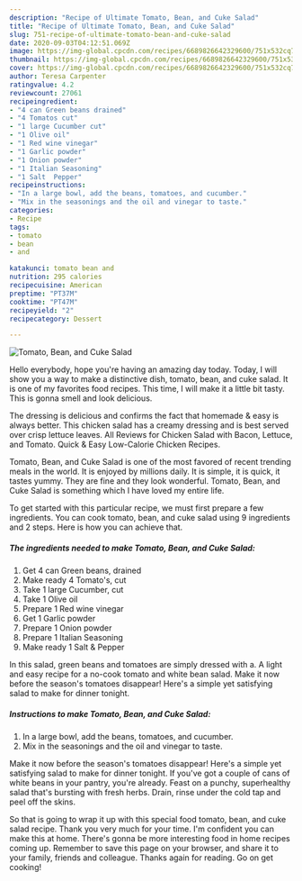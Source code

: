 ```yaml
---
description: "Recipe of Ultimate Tomato, Bean, and Cuke Salad"
title: "Recipe of Ultimate Tomato, Bean, and Cuke Salad"
slug: 751-recipe-of-ultimate-tomato-bean-and-cuke-salad
date: 2020-09-03T04:12:51.069Z
image: https://img-global.cpcdn.com/recipes/6689826642329600/751x532cq70/tomato-bean-and-cuke-salad-recipe-main-photo.jpg
thumbnail: https://img-global.cpcdn.com/recipes/6689826642329600/751x532cq70/tomato-bean-and-cuke-salad-recipe-main-photo.jpg
cover: https://img-global.cpcdn.com/recipes/6689826642329600/751x532cq70/tomato-bean-and-cuke-salad-recipe-main-photo.jpg
author: Teresa Carpenter
ratingvalue: 4.2
reviewcount: 27061
recipeingredient:
- "4 can Green beans drained"
- "4 Tomatos cut"
- "1 large Cucumber cut"
- "1 Olive oil"
- "1 Red wine vinegar"
- "1 Garlic powder"
- "1 Onion powder"
- "1 Italian Seasoning"
- "1 Salt  Pepper"
recipeinstructions:
- "In a large bowl, add the beans, tomatoes, and cucumber."
- "Mix in the seasonings and the oil and vinegar to taste."
categories:
- Recipe
tags:
- tomato
- bean
- and

katakunci: tomato bean and 
nutrition: 295 calories
recipecuisine: American
preptime: "PT37M"
cooktime: "PT47M"
recipeyield: "2"
recipecategory: Dessert

---
```



![Tomato, Bean, and Cuke Salad](https://img-global.cpcdn.com/recipes/6689826642329600/751x532cq70/tomato-bean-and-cuke-salad-recipe-main-photo.jpg)

Hello everybody, hope you're having an amazing day today. Today, I will show you a way to make a distinctive dish, tomato, bean, and cuke salad. It is one of my favorites food recipes. This time, I will make it a little bit tasty. This is gonna smell and look delicious.

The dressing is delicious and confirms the fact that homemade &amp; easy is always better. This chicken salad has a creamy dressing and is best served over crisp lettuce leaves. All Reviews for Chicken Salad with Bacon, Lettuce, and Tomato. Quick &amp; Easy Low-Calorie Chicken Recipes.

Tomato, Bean, and Cuke Salad is one of the most favored of recent trending meals in the world. It is enjoyed by millions daily. It is simple, it is quick, it tastes yummy. They are fine and they look wonderful. Tomato, Bean, and Cuke Salad is something which I have loved my entire life.


To get started with this particular recipe, we must first prepare a few ingredients. You can cook tomato, bean, and cuke salad using 9 ingredients and 2 steps. Here is how you can achieve that.

<!--inarticleads1-->

##### The ingredients needed to make Tomato, Bean, and Cuke Salad:

1. Get 4 can Green beans, drained
1. Make ready 4 Tomato&#39;s, cut
1. Take 1 large Cucumber, cut
1. Take 1 Olive oil
1. Prepare 1 Red wine vinegar
1. Get 1 Garlic powder
1. Prepare 1 Onion powder
1. Prepare 1 Italian Seasoning
1. Make ready 1 Salt &amp; Pepper


In this salad, green beans and tomatoes are simply dressed with a. A light and easy recipe for a no-cook tomato and white bean salad. Make it now before the season&#39;s tomatoes disappear! Here&#39;s a simple yet satisfying salad to make for dinner tonight. 

<!--inarticleads2-->

##### Instructions to make Tomato, Bean, and Cuke Salad:

1. In a large bowl, add the beans, tomatoes, and cucumber.
1. Mix in the seasonings and the oil and vinegar to taste.


Make it now before the season&#39;s tomatoes disappear! Here&#39;s a simple yet satisfying salad to make for dinner tonight. If you&#39;ve got a couple of cans of white beans in your pantry, you&#39;re already. Feast on a punchy, superhealthy salad that&#39;s bursting with fresh herbs. Drain, rinse under the cold tap and peel off the skins. 

So that is going to wrap it up with this special food tomato, bean, and cuke salad recipe. Thank you very much for your time. I'm confident you can make this at home. There's gonna be more interesting food in home recipes coming up. Remember to save this page on your browser, and share it to your family, friends and colleague. Thanks again for reading. Go on get cooking!

